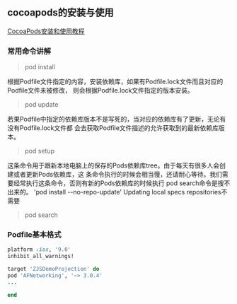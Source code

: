 
## cocoapods的安装与使用



[CocoaPods安装和使用教程](http://blog.csdn.net/iunion/article/details/17010267)

### 常用命令讲解

>pod install

根据Podfile文件指定的内容，安装依赖库，如果有Podfile.lock文件而且对应的Podfile文件未被修改，
则会根据Podfile.lock文件指定的版本安装。

> pod update

若果Podfile中指定的依赖库版本不是写死的，当对应的依赖库有了更新，无论有没有Podfile.lock文件都
会去获取Podfile文件描述的允许获取到的最新依赖库版本。

>pod setup

这条命令用于跟新本地电脑上的保存的Pods依赖库tree。由于每天有很多人会创建或者更新Pods依赖库，这
条命令执行的时候会相当慢，还请耐心等待。我们需要经常执行这条命令，否则有新的Pods依赖库的时候执行
pod search命令是搜不出来的。
'pod install --no-repo-update'
Updating local specs repositories不需要

>pod search


### Podfile基本格式

```ruby
platform :ios, '9.0'
inhibit_all_warnings!

target 'ZJSDemoProjection' do
pod 'AFNetworking', '~> 3.0.4'
...

end

```
